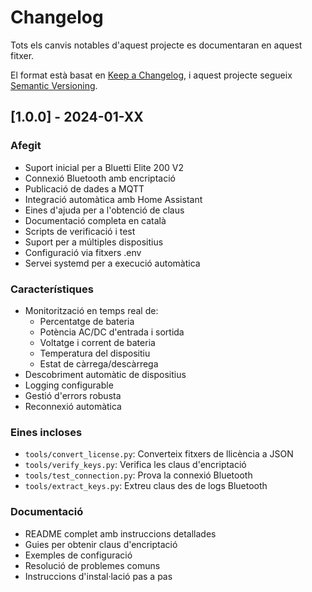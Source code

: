 # Changelog

Tots els canvis notables d'aquest projecte es documentaran en aquest fitxer.

El format està basat en [Keep a Changelog](https://keepachangelog.com/en/1.0.0/),
i aquest projecte segueix [Semantic Versioning](https://semver.org/spec/v2.0.0.html).

## [1.0.0] - 2024-01-XX

### Afegit
- Suport inicial per a Bluetti Elite 200 V2
- Connexió Bluetooth amb encriptació
- Publicació de dades a MQTT
- Integració automàtica amb Home Assistant
- Eines d'ajuda per a l'obtenció de claus
- Documentació completa en català
- Scripts de verificació i test
- Suport per a múltiples dispositius
- Configuració via fitxers .env
- Servei systemd per a execució automàtica

### Característiques
- Monitorització en temps real de:
  - Percentatge de bateria
  - Potència AC/DC d'entrada i sortida
  - Voltatge i corrent de bateria
  - Temperatura del dispositiu
  - Estat de càrrega/descàrrega
- Descobriment automàtic de dispositius
- Logging configurable
- Gestió d'errors robusta
- Reconnexió automàtica

### Eines incloses
- `tools/convert_license.py`: Converteix fitxers de llicència a JSON
- `tools/verify_keys.py`: Verifica les claus d'encriptació
- `tools/test_connection.py`: Prova la connexió Bluetooth
- `tools/extract_keys.py`: Extreu claus des de logs Bluetooth

### Documentació
- README complet amb instruccions detallades
- Guies per obtenir claus d'encriptació
- Exemples de configuració
- Resolució de problemes comuns
- Instruccions d'instal·lació pas a pas